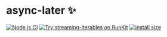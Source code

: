 # async-later ✨

[![Node.js CI](https://github.com/functionland/box/actions/workflows/npm-test-async-later.yml/badge.svg)](https://github.com/functionland/box/actions/workflows/npm-test-async-later.yml) [![Try streaming-iterables on RunKit](https://badge.runkitcdn.com/async-later.svg)](https://npm.runkit.com/async-later) [![install size](https://packagephobia.now.sh/badge?p=async-later)](https://packagephobia.now.sh/result?p=async-later)

